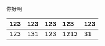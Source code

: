 你好啊

| 123 | 123 | 123 | 123 | 123 |
| :--- | :--- | :--- | :--- | :--- |
| 123 | 131 | 123 | 1212 | 31 |



